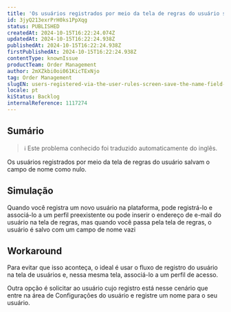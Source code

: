 ```yaml
---
title: 'Os usuários registrados por meio da tela de regras do usuário salvam o campo de nome como nulo.'
id: 3jyQ213exrPrH0ks1PpXqg
status: PUBLISHED
createdAt: 2024-10-15T16:22:24.074Z
updatedAt: 2024-10-15T16:22:24.938Z
publishedAt: 2024-10-15T16:22:24.938Z
firstPublishedAt: 2024-10-15T16:22:24.938Z
contentType: knownIssue
productTeam: Order Management
author: 2mXZkbi0oi061KicTExNjo
tag: Order Management
slugEN: users-registered-via-the-user-rules-screen-save-the-name-field-as-null
locale: pt
kiStatus: Backlog
internalReference: 1117274
---
```


## Sumário

>ℹ️ Este problema conhecido foi traduzido automaticamente do inglês.


Os usuários registrados por meio da tela de regras do usuário salvam o campo de nome como nulo.

## Simulação


Quando você registra um novo usuário na plataforma, pode registrá-lo e associá-lo a um perfil preexistente ou pode inserir o endereço de e-mail do usuário na tela de regras, mas quando você passa pela tela de regras, o usuário é salvo com um campo de nome vazi

## Workaround


Para evitar que isso aconteça, o ideal é usar o fluxo de registro do usuário na tela de usuários e, nessa mesma tela, associá-lo a um perfil de acesso.

Outra opção é solicitar ao usuário cujo registro está nesse cenário que entre na área de Configurações do usuário e registre um nome para o seu usuário.






